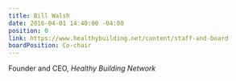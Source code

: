 ```yaml
---
title: Bill Walsh
date: 2016-04-01 14:40:00 -04:00
position: 0
link: https://www.healthybuilding.net/content/staff-and-board
boardPosition: Co-chair
---
```


Founder and CEO, *Healthy Building Network*